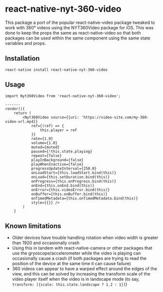 # react-native-nyt-360-video

This package a port of the popular react-native-video package tweaked to work with 360° videos using the NYT360Video package for iOS. This was done to keep the props the same as react-native-video so that both packages can be used within the same component using the same state variables and props.

Installation
------------

    react-native install react-native-nyt-360-video

Usage
-----

    import Nyt360Video from 'react-native-nyt-360-video';

	-------
	render(){
	    return (
	        <Nyt360Video source={{uri: 'https://video-site.com/my-360-video-url.mp4}}
	        	ref={(ref) => {
	        		this.player = ref
	        	}}
	        	rate={1.0}
	        	volume={1.0}
	        	muted={muted}
	        	paused={!this.state.playing}
	        	repeat={false}
	        	playInBackground={false}
	        	playWhenInactive={false}
	        	progressUpdateInterval={250.0}
	        	onLoadStart={this.loadStart.bind(this)}            
	        	onLoad={this.setDuration.bind(this)}               
	        	onProgress={this.onProgress.bind(this)}               
	        	onEnd={this.onEnd.bind(this)}                      
	        	onError={this.videoError.bind(this)}               
	        	onBuffer={this.onBuffer.bind(this)}                
	        	onTimedMetadata={this.onTimedMetadata.bind(this)}  
	        	style={{}} />
	        )
        }

Known limitations
-----------------

 - Older devices have trouble handling rotation when video width is
   greater than 1920 and occasionally crash
 - Using this in tandem with react-native-camera or other packages that use the gryoscope/accelerometer while the video is playing can occasionally cause a crash (if both packages are trying to read the position of the device at the same time it can cause failure)
 - 360 videos can appear to have a warped effect around the edges of the view, and this can be solved by increasing the transform scale of the video player itself when the video is in landscape mode (to say, `transform: [{scale: this.state.landscape ? 1.2 : 1}]`)

